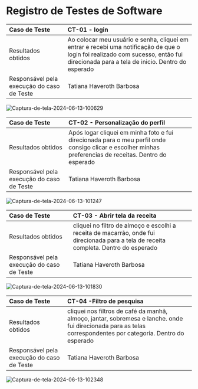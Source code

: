 # Registro de Testes de Software



|Caso de Teste    | CT-01 -  login |
|:---|:---|
| Resultados obtidos | Ao colocar meu usuário e senha, cliquei em entrar e recebi uma notificação de que o login foi realizado com sucesso, então fui direcionada para a tela de inicio. Dentro do esperado  |
| Responsável pela execução do caso de Teste | Tatiana Haveroth Barbosa | 



![Captura-de-tela-2024-06-13-100629](https://github.com/ICEI-PUC-Minas-PMV-SInt/Grupo-04-Receitas/assets/165046436/0001f742-cf49-4933-95da-a30df5ced151)




|Caso de Teste    | CT-02 -  Personalização do perfil|
|:---|:---|
| Resultados obtidos | Após logar cliquei em minha foto e fui direcionada para o meu perfil onde consigo clicar e escolher minhas preferencias de receitas. Dentro do esperado  |
| Responsável pela execução do caso de Teste | Tatiana Haveroth Barbosa | 

![Captura-de-tela-2024-06-13-101247](https://github.com/ICEI-PUC-Minas-PMV-SInt/Grupo-04-Receitas/assets/165046436/88b208fa-7f1e-4c77-9860-64056d71214b)




|Caso de Teste    | CT-03 - Abrir tela da receita|
|:---|:---|
| Resultados obtidos | cliquei no filtro de almoço e escolhi a receita de macarrão, onde fui direcionada para a tela de receita completa. Dentro do esperado   |
| Responsável pela execução do caso de Teste | Tatiana Haveroth Barbosa |

![Captura-de-tela-2024-06-13-101830](https://github.com/ICEI-PUC-Minas-PMV-SInt/Grupo-04-Receitas/assets/165046436/ac6f3722-0888-4849-9c35-c8153307eab0)



|Caso de Teste    | CT-04 -Filtro de pesquisa|
|:---|:---|
| Resultados obtidos | cliquei nos filtros de café da manhã, almoço, jantar, sobremesa e lanche. onde fui direcionada para as telas correspondentes por categoria. Dentro do esperado   |
| Responsável pela execução do caso de Teste | Tatiana Haveroth Barbosa |

![Captura-de-tela-2024-06-13-102348](https://github.com/ICEI-PUC-Minas-PMV-SInt/Grupo-04-Receitas/assets/165046436/bfe0b5e4-8ad1-4f4b-a3b9-f7d58cf0d1cf)


